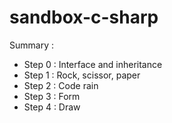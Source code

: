 # sandbox-c-sharp

Summary : 
- Step 0 : Interface and inheritance
- Step 1 : Rock, scissor, paper
- Step 2 : Code rain 
- Step 3 : Form
- Step 4 : Draw 